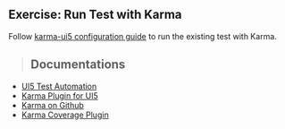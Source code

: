 ## Exercise: Run Test with Karma
Follow [karma-ui5 configuration guide](https://github.com/SAP/karma-ui5#Configuration) to run the existing test with Karma.

>## Documentations
- [UI5 Test Automation](https://openui5.hana.ondemand.com/topic/ae448243822448d8ba04b4784f4b09a0#loioae448243822448d8ba04b4784f4b09a0) 
- [Karma Plugin for UI5](https://github.com/SAP/karma-ui5)
- [Karma on Github](https://github.com/karma-runner)
- [Karma Coverage Plugin](https://github.com/karma-runner/karma-coverage)
